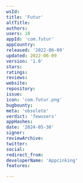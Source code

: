 ```yaml
---
wsId: 
title: 'Futur'
altTitle: 
authors: 
users: 10
appId: 'com.futur'
appCountry: 
released: '2022-06-09'
updated: 2022-06-09
version: '1.0'
stars: 
ratings: 
reviews: 
website: 
repository: 
issue: 
icon: 'com.futur.png'
bugbounty: 
meta: 'obsolete'
verdict: 'fewusers'
appHashes: 
date: '2024-05-30'
signer: 
reviewArchive: 
twitter: 
social: 
redirect_from: 
developerName: 'Appcinking'
features: 

---
```


